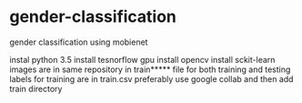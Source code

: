 # gender-classification
gender classification using mobienet


instal python 3.5
install tesnorflow gpu
install opencv
install sckit-learn
images are in same repository in train***** file for both training and testing
labels for training are in train.csv
preferably use google collab and then add train directory
